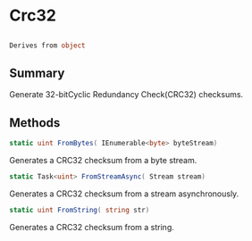 # Crc32

## 
```c#
Derives from object
```

## Summary

Generate 32-bitCyclic Redundancy Check(CRC32) checksums.
## Methods

```c#
static uint FromBytes( IEnumerable<byte> byteStream) 
```
Generates a CRC32 checksum from a byte stream.
```c#
static Task<uint> FromStreamAsync( Stream stream) 
```
Generates a CRC32 checksum from a stream asynchronously.
```c#
static uint FromString( string str) 
```
Generates a CRC32 checksum from a string.
